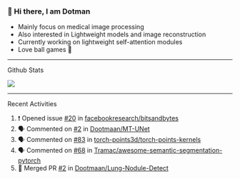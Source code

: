 
### 👋 Hi there, I am Dotman

- Mainly focus on medical image processing
- Also interested in Lightweight models and image reconstruction
- Currently working on lightweight self-attention modules
- Love ball games 🏸

---

Github Stats

<img align="bottom" src="https://github-readme-stats.vercel.app/api?username=Dootmaan&show_icons=true&icon_color=CE1D2D&text_color=718096&bg_color=000000&hide_title=true&theme=radical" />


---

Recent Activities

<!--START_SECTION:activity-->
1. ❗️ Opened issue [#20](https://github.com/facebookresearch/bitsandbytes/issues/20) in [facebookresearch/bitsandbytes](https://github.com/facebookresearch/bitsandbytes)
2. 🗣 Commented on [#2](https://github.com/Dootmaan/MT-UNet/issues/2) in [Dootmaan/MT-UNet](https://github.com/Dootmaan/MT-UNet)
3. 🗣 Commented on [#83](https://github.com/torch-points3d/torch-points-kernels/issues/83) in [torch-points3d/torch-points-kernels](https://github.com/torch-points3d/torch-points-kernels)
4. 🗣 Commented on [#68](https://github.com/Tramac/awesome-semantic-segmentation-pytorch/issues/68) in [Tramac/awesome-semantic-segmentation-pytorch](https://github.com/Tramac/awesome-semantic-segmentation-pytorch)
5. 🎉 Merged PR [#2](https://github.com/Dootmaan/Lung-Nodule-Detect/pull/2) in [Dootmaan/Lung-Nodule-Detect](https://github.com/Dootmaan/Lung-Nodule-Detect)
<!--END_SECTION:activity-->



<!--
**Dootmaan/Dootmaan** is a ✨ _special_ ✨ repository because its `README.md` (this file) appears on your GitHub profile.

Here are some ideas to get you started:

- 🔭 I’m currently working on ...
- 🌱 I’m currently learning ...
- 👯 I’m looking to collaborate on ...
- 🤔 I’m looking for help with ...
- 💬 Ask me about ...
- 📫 How to reach me: ...
- 😄 Pronouns: ...
- ⚡ Fun fact: ...
-->
